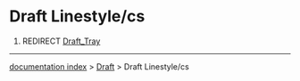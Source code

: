 # Draft Linestyle/cs
1.  REDIRECT [Draft\_Tray](Draft_Tray.md)

---
[documentation index](../README.md) > [Draft](Draft_Workbench.md) > Draft Linestyle/cs
